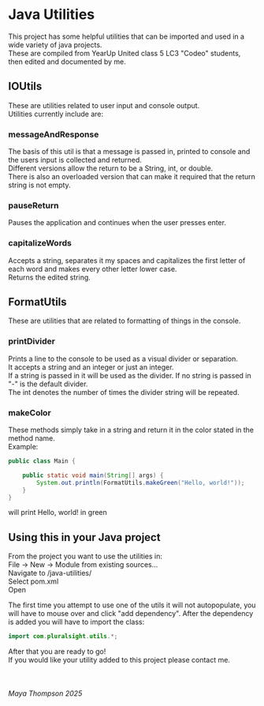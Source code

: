 # Java Utilities

This project has some helpful utilities that can be imported and used in a wide variety of java projects.  
These are compiled from YearUp United class 5 LC3 "Codeo" students, then edited and documented by me.  

## IOUtils

These are utilities related to user input and console output.  
Utilities currently include are:  

### messageAndResponse
The basis of this util is that a message is passed in, printed to console and the users input is collected and returned.  
Different versions allow the return to be a String, int, or double.  
There is also an overloaded version that can make it required that the return string is not empty.  

### pauseReturn
Pauses the application and continues when the user presses enter.

### capitalizeWords
Accepts a string, separates it my spaces and capitalizes the first letter of each word and makes every other letter lower case.  
Returns the edited string.

## FormatUtils

These are utilities that are related to formatting of things in the console.

### printDivider
Prints a line to the console to be used as a visual divider or separation.  
It accepts a string and an integer or just an integer.  
If a string is passed in it will be used as the divider. If no string is passed in "-" is the default divider.  
The int denotes the number of times the divider string will be repeated.  

### makeColor
These methods simply take in a string and return it in the color stated in the method name.  
Example:  
```Java
public class Main {

    public static void main(String[] args) {
        System.out.println(FormatUtils.makeGreen("Hello, world!"));
    }
}
```  

will print Hello, world! in green

## Using this in your Java project

From the project you want to use the utilities in:  
File -> New -> Module from existing sources...  
Navigate to /java-utilities/  
Select pom.xml  
Open  

The first time you attempt to use one of the utils it will not autopopulate, you will have to mouse over and click "add dependency". After the dependency is added you will have to import the class:  
```Java
import com.pluralsight.utils.*;
```
After that you are ready to go!  
If you would like your utility added to this project please contact me.

<br>  

###### Maya Thompson 2025
